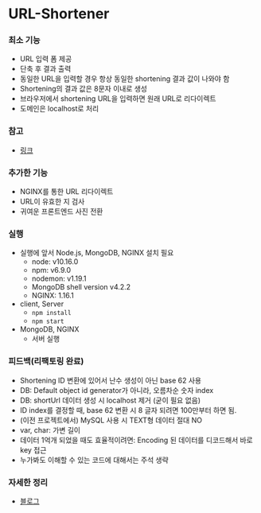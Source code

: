# URL-Shortener

### 최소 기능
- URL 입력 폼 제공
- 단축 후 결과 출력
- 동일한 URL을 입력할 경우 항상 동일한 shortening 결과 값이 나와야 함
- Shortening의 결과 값은 8문자 이내로 생성
- 브라우저에서 shortening URL을 입력하면 원래 URL로 리다이렉트
- 도메인은 localhost로 처리

### 참고
- [링크](https://codeburst.io/creating-custom-url-shortener-with-nodejs-de10bbbb89c7)

### 추가한 기능
- NGINX를 통한 URL 리다이렉트
- URL이 유효한 지 검사
- 귀여운 프론트엔드 사진 전환

### 실행
- 실행에 앞서 Node.js, MongoDB, NGINX 설치 필요
  - node: v10.16.0
  - npm: v6.9.0
  - nodemon: v1.19.1
  - MongoDB shell version v4.2.2
  - NGINX: 1.16.1
- client, Server
  - ```npm install```
  - ```npm start```
- MongoDB, NGINX
  - 서버 실행

### 피드백(리팩토링 완료)
- Shortening ID 변환에 있어서 난수 생성이 아닌 base 62 사용
- DB: Default object id generator가 아니라, 오름차순 숫자 index
- DB: shortUrl 데이터 생성 시 localhost 제거 (굳이 필요 없음)
- ID index를 결정할 때, base 62 변환 시 8 글자 되려면 100만부터 하면 됨.
- (이전 프로젝트에서) MySQL 사용 시 TEXT형 데이터 절대 NO
- var, char: 가변 길이
- 데이터 1억개 되었을 때도 효율적이려면: Encoding 된 데이터를 디코드해서 바로 key 접근
- 누가봐도 이해할 수 있는 코드에 대해서는 주석 생략

### 자세한 정리
- [블로그](https://velog.io/@shinychan95)
